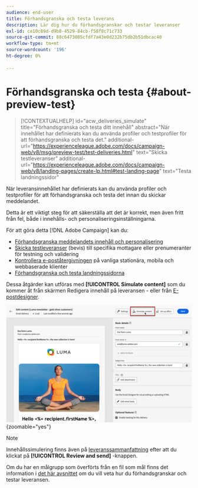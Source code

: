 ```yaml
---
audience: end-user
title: Förhandsgranska och testa leverans
description: Lär dig hur du förhandsgranskar och testar leveranser
exl-id: ce10c89d-d9b8-4529-84cb-f58f8c71c733
source-git-commit: 88c6473005cfdf7a43e0d232b75db2b51dbcac40
workflow-type: tm+mt
source-wordcount: '196'
ht-degree: 0%

---
```


# Förhandsgranska och testa {#about-preview-test}

>[!CONTEXTUALHELP]
>id="acw_deliveries_simulate"
>title="Förhandsgranska och testa ditt innehåll"
>abstract="När innehållet har definierats kan du använda profiler och testprofiler för att förhandsgranska och testa det."
>additional-url="https://experienceleague.adobe.com/docs/campaign-web/v8/msg/preview-test/test-deliveries.html" text="Skicka testleveranser"
>additional-url="https://experienceleague.adobe.com/docs/campaign-web/v8/landing-pages/create-lp.html#test-landing-page" text="Testa landningssidor"

När leveransinnehållet har definierats kan du använda profiler och testprofiler för att förhandsgranska och testa det innan du skickar meddelandet.

Detta är ett viktigt steg för att säkerställa att det är korrekt, men även fritt från fel, både i innehålls- och personaliseringsinställningarna.

För att göra detta [!DNL Adobe Campaign] kan du:

* [Förhandsgranska meddelandets innehåll och personalisering](preview-content.md)
* [Skicka testleveranser](test-deliveries.md) (bevis) till specifika mottagare eller prenumeranter för testning och validering
* [Kontrollera e-poståtergivningen](email-rendering.md) på vanliga stationära, mobila och webbaserade klienter
* [Förhandsgranska och testa landningssidorna](../landing-pages/create-lp.md#test-landing-page)

Dessa åtgärder kan utföras med **[!UICONTROL Simulate content]** som du kommer åt från skärmen Redigera innehåll på leveransen - eller från [E-postdesigner](../email/get-started-email-designer.md).

![](assets/simulate-button.png){zoomable=&quot;yes&quot;}

>[!NOTE]
>
>Innehållssimulering finns även på [leveranssammanfattning](../monitor/prepare-send.md) efter att du klickat på **[!UICONTROL Review and send]** -knappen.
>
>Om du har en målgrupp som överförts från en fil som mål finns det information i [det här avsnittet](../audience/file-audience.md#preview--test-your-email-test) om du vill veta hur du förhandsgranskar och testar leveransen.

